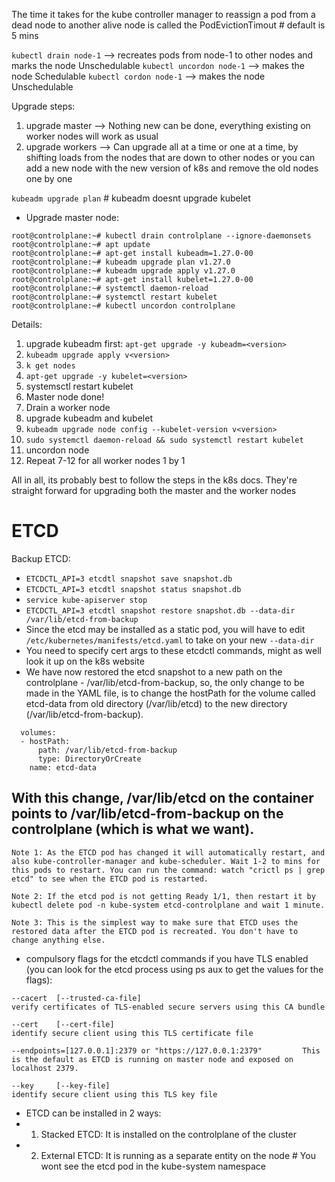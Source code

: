 The time it takes for the kube controller manager to reassign a pod from a dead node to another alive node is called the PodEvictionTimout # default is 5 mins

`kubectl drain node-1` --> recreates pods from node-1 to other nodes and marks the node Unschedulable
`kubectl uncordon node-1` --> makes the node Schedulable
`kubectl cordon node-1` --> makes the node Unschedulable

Upgrade steps:
1) upgrade master --> Nothing new can be done, everything existing on worker nodes will work as usual
2) upgrade workers --> Can upgrade all at a time or one at a time, by shifting loads from the nodes that are down to other nodes or you can add a new node with the new version of k8s and remove the old nodes one by one


`kubeadm upgrade plan`  # kubeadm doesnt upgrade kubelet
- Upgrade master node:
 ```
root@controlplane:~# kubectl drain controlplane --ignore-daemonsets
root@controlplane:~# apt update
root@controlplane:~# apt-get install kubeadm=1.27.0-00
root@controlplane:~# kubeadm upgrade plan v1.27.0
root@controlplane:~# kubeadm upgrade apply v1.27.0
root@controlplane:~# apt-get install kubelet=1.27.0-00
root@controlplane:~# systemctl daemon-reload
root@controlplane:~# systemctl restart kubelet
root@controlplane:~# kubectl uncordon controlplane
```





Details:
1) upgrade kubeadm first: `apt-get upgrade -y kubeadm=<version>`
2) `kubeadm upgrade apply v<version>`
3) `k get nodes`
4) `apt-get upgrade -y kubelet=<version>`
5) systemsctl restart kubelet
6) Master node done!
7) Drain a worker node
8) upgrade kubeadm and kubelet
9) `kubeadm upgrade node config --kubelet-version v<version>`
10) `sudo systemctl daemon-reload && sudo systemctl restart kubelet`
11) uncordon node
12) Repeat 7-12 for all worker nodes 1 by 1

All in all, its probably best to follow the steps in the k8s docs. They're straight forward for upgrading both the master and the worker nodes

# ETCD

Backup ETCD:

- `ETCDCTL_API=3 etcdtl snapshot save snapshot.db`
- `ETCDCTL_API=3 etcdtl snapshot status snapshot.db`
- `service kube-apiserver stop`
- `ETCDCTL_API=3 etcdtl snapshot restore snapshot.db --data-dir /var/lib/etcd-from-backup`
- Since the etcd may be installed as a static pod, you will have to edit `/etc/kubernetes/manifests/etcd.yaml` to take on your new `--data-dir`
- You need to specify cert args to these etcdctl commands, might as well look it up on the k8s website
- We have now restored the etcd snapshot to a new path on the controlplane - /var/lib/etcd-from-backup, so, the only change to be made in the YAML file, is to change the hostPath for the volume called etcd-data from old directory (/var/lib/etcd) to the new directory (/var/lib/etcd-from-backup).
```
  volumes:
  - hostPath:
      path: /var/lib/etcd-from-backup
      type: DirectoryOrCreate
    name: etcd-data
```

With this change, /var/lib/etcd on the container points to /var/lib/etcd-from-backup on the controlplane (which is what we want).
- 

    Note 1: As the ETCD pod has changed it will automatically restart, and also kube-controller-manager and kube-scheduler. Wait 1-2 to mins for this pods to restart. You can run the command: watch "crictl ps | grep etcd" to see when the ETCD pod is restarted.

    Note 2: If the etcd pod is not getting Ready 1/1, then restart it by kubectl delete pod -n kube-system etcd-controlplane and wait 1 minute.

    Note 3: This is the simplest way to make sure that ETCD uses the restored data after the ETCD pod is recreated. You don't have to change anything else.

- compulsory flags for the etcdctl commands if you have TLS enabled (you can look for the etcd process using ps aux to get the values for the flags):
```
--cacert  [--trusted-ca-file]                                              verify certificates of TLS-enabled secure servers using this CA bundle

--cert    [--cert-file]                                                identify secure client using this TLS certificate file

--endpoints=[127.0.0.1]:2379 or "https://127.0.0.1:2379"         This is the default as ETCD is running on master node and exposed on localhost 2379.

--key     [--key-file]                                                 identify secure client using this TLS key file
```

- ETCD can be installed in 2 ways: 
- 1) Stacked ETCD: It is installed on the controlplane of the cluster
- 2) External ETCD: It is running as a separate entity on the node # You wont see the etcd pod in the kube-system namespace